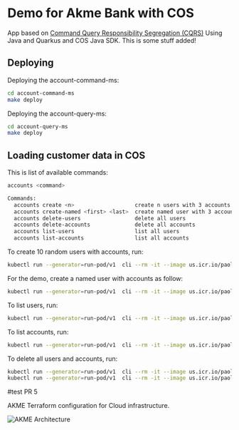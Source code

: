 # Demo for Akme Bank with COS    
 
App based on [Command Query Responsibility Segregation (CQRS)](https://martinfowler.com/bliki/CQRS.html)
Using Java and Quarkus and COS Java SDK. This is some stuff added!
 
## Deploying
  
  
Deploying the account-command-ms: 

```bash 
cd account-command-ms 
make deploy 
```

Deploying the account-query-ms:

```bash
cd account-query-ms
make deploy
```

## Loading customer data in COS

This is list of available commands:

```bash
accounts <command>

Commands:
  accounts create <n>                   create n users with 3 accounts each
  accounts create-named <first> <last>  create named user with 3 accounts
  accounts delete-users                 delete all users
  accounts delete-accounts              delete all accounts
  accounts list-users                   list all users
  accounts list-accounts                list all accounts
```
 
To create 10 random users with accounts, run:

```bash
kubectl run --generator=run-pod/v1  cli --rm -it --image us.icr.io/paolo/account-cli -- create 10
```

For the demo, create a named user with accounts as follow:

```bash
kubectl run --generator=run-pod/v1  cli --rm -it --image us.icr.io/paolo/account-cli -- create-named Jack Doe
```

To list users, run:

```bash
kubectl run --generator=run-pod/v1  cli --rm -it --image us.icr.io/paolo/account-cli -- list-users
```

To list accounts, run:

```bash
kubectl run --generator=run-pod/v1  cli --rm -it --image us.icr.io/paolo/account-cli -- list-accounts
```

To delete all users and accounts, run:

```bash
kubectl run --generator=run-pod/v1  cli --rm -it --image us.icr.io/paolo/account-cli -- delete-accounts
kubectl run --generator=run-pod/v1  cli --rm -it --image us.icr.io/paolo/account-cli -- delete-accounts
```

#test PR 5

AKME Terraform configuration for Cloud infrastructure. 


![AKME Architecture](https://github.com/stevenjweaver/akmebank-app/blob/main/AKME_arch1.png)

